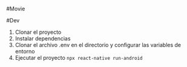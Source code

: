 #Movie


#Dev

1. Clonar el proyecto
2. Instalar dependencias
3. Clonar el archivo .env en el directorio y configurar las variables de entorno
4. Ejecutar el proyecto `npx react-native run-android`
